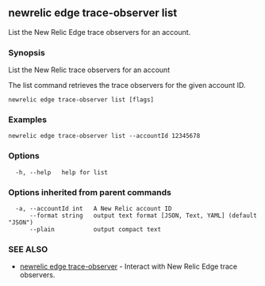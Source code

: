 ## newrelic edge trace-observer list

List the New Relic Edge trace observers for an account.

### Synopsis

List the New Relic trace observers for an account

The list command retrieves the trace observers for the given account ID.


```
newrelic edge trace-observer list [flags]
```

### Examples

```
newrelic edge trace-observer list --accountId 12345678
```

### Options

```
  -h, --help   help for list
```

### Options inherited from parent commands

```
  -a, --accountId int   A New Relic account ID
      --format string   output text format [JSON, Text, YAML] (default "JSON")
      --plain           output compact text
```

### SEE ALSO

* [newrelic edge trace-observer](newrelic_edge_trace-observer.md)	 - Interact with New Relic Edge trace observers.

